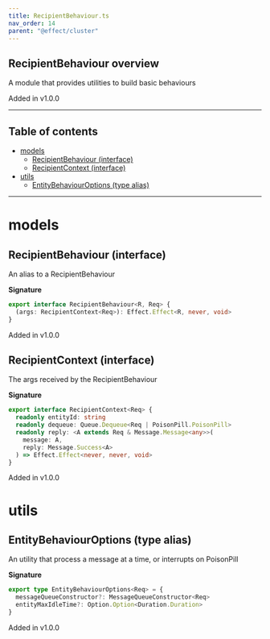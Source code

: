 ```yaml
---
title: RecipientBehaviour.ts
nav_order: 14
parent: "@effect/cluster"
---
```


## RecipientBehaviour overview

A module that provides utilities to build basic behaviours

Added in v1.0.0

---

<h2 class="text-delta">Table of contents</h2>

- [models](#models)
  - [RecipientBehaviour (interface)](#recipientbehaviour-interface)
  - [RecipientContext (interface)](#recipientcontext-interface)
- [utils](#utils)
  - [EntityBehaviourOptions (type alias)](#entitybehaviouroptions-type-alias)

---

# models

## RecipientBehaviour (interface)

An alias to a RecipientBehaviour

**Signature**

```ts
export interface RecipientBehaviour<R, Req> {
  (args: RecipientContext<Req>): Effect.Effect<R, never, void>
}
```

Added in v1.0.0

## RecipientContext (interface)

The args received by the RecipientBehaviour

**Signature**

```ts
export interface RecipientContext<Req> {
  readonly entityId: string
  readonly dequeue: Queue.Dequeue<Req | PoisonPill.PoisonPill>
  readonly reply: <A extends Req & Message.Message<any>>(
    message: A,
    reply: Message.Success<A>
  ) => Effect.Effect<never, never, void>
}
```

Added in v1.0.0

# utils

## EntityBehaviourOptions (type alias)

An utility that process a message at a time, or interrupts on PoisonPill

**Signature**

```ts
export type EntityBehaviourOptions<Req> = {
  messageQueueConstructor?: MessageQueueConstructor<Req>
  entityMaxIdleTime?: Option.Option<Duration.Duration>
}
```

Added in v1.0.0
